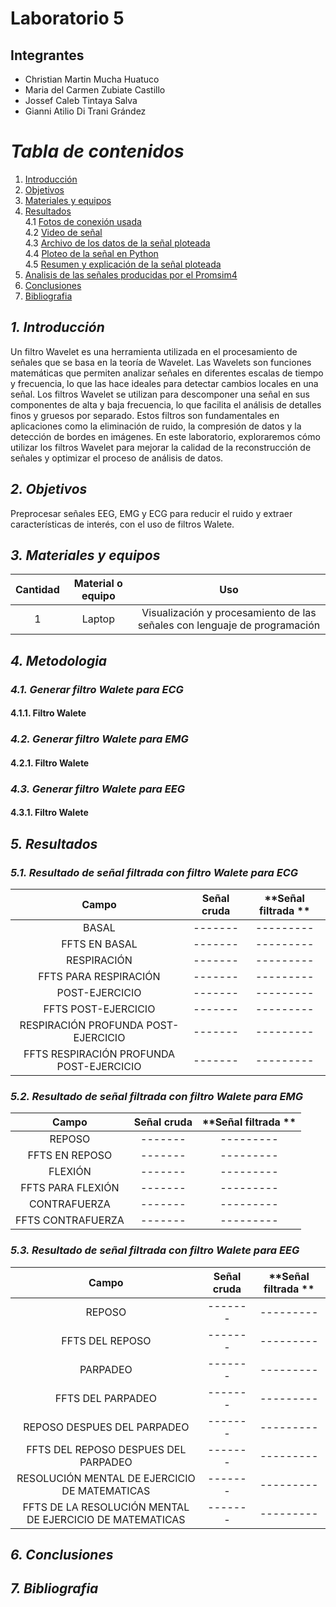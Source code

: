 
# Laboratorio 5
## Integrantes
- Christian Martin Mucha Huatuco
- Maria del Carmen Zubiate Castillo
- Jossef Caleb Tintaya Salva
- Gianni Atilio Di Trani Grández

# *Tabla de contenidos*

1. [Introducción](#id1)
2. [Objetivos](#id2)
3. [Materiales y equipos](#id3)
4. [Resultados](#id4)\
     4.1 [Fotos de conexión usada](#id5)\
     4.2 [Video de señal](#id6)\
     4.3 [Archivo de los datos de la señal ploteada](#id7)\
     4.4 [Ploteo de la señal en Python](#id8)\
     4.5 [Resumen y explicación de la señal ploteada](#id9)
5. [Analisis de las señales producidas por el Promsim4](#id10)
6. [Conclusiones](#id11)
7. [Bibliografia](#id12)
   
## *1. Introducción* <a name="id1"></a>

Un filtro Wavelet es una herramienta utilizada en el procesamiento de señales que se basa en la teoría de Wavelet. Las Wavelets son funciones matemáticas que permiten analizar señales en diferentes escalas de tiempo y frecuencia, lo que las hace ideales para detectar cambios locales en una señal. Los filtros Wavelet se utilizan para descomponer una señal en sus componentes de alta y baja frecuencia, lo que facilita el análisis de detalles finos y gruesos por separado. Estos filtros son fundamentales en aplicaciones como la eliminación de ruido, la compresión de datos y la detección de bordes en imágenes. En este laboratorio, exploraremos cómo utilizar los filtros Wavelet para mejorar la calidad de la reconstrucción de señales y optimizar el proceso de análisis de datos.

## *2. Objetivos* <a name="id2"></a>

Preprocesar señales EEG, EMG y ECG para reducir el ruido y extraer características de interés, con el uso de filtros Walete.

## *3. Materiales y equipos* <a name="id3"></a>

| Cantidad |	Material o equipo |	Uso
|:------------:|:---------------:|:------------:|
| 1	| Laptop	| Visualización y procesamiento de las señales con lenguaje de programación

## *4. Metodologia* <a name="id4"></a>

### *4.1. Generar filtro Walete para ECG* <a name="id5"></a>

#### 4.1.1. Filtro Walete

### *4.2. Generar filtro Walete para EMG* <a name="id7"></a>

#### 4.2.1. Filtro Walete 


### *4.3. Generar filtro Walete para EEG* <a name="id7"></a>

#### 4.3.1. Filtro Walete 


## *5. Resultados* <a name="id8"></a>

### *5.1. Resultado de señal filtrada con filtro Walete para ECG* <a name="id9"></a>

|  **Campo**  |  **Señal cruda** | **Señal filtrada ** |  
|:------------:|:---------------:|:------------:
|BASAL | -------| ---------
|FFTS EN BASAL |-------| ---------  
|RESPIRACIÓN |  -------| ---------
|FFTS PARA RESPIRACIÓN |-------| ---------   
|POST-EJERCICIO |  -------| ---------  
|FFTS POST-EJERCICIO | -------| ---------
|RESPIRACIÓN PROFUNDA POST-EJERCICIO | -------| ---------
|FFTS RESPIRACIÓN PROFUNDA POST-EJERCICIO | -------| ---------

### *5.2. Resultado de señal filtrada con filtro Walete para EMG* <a name="id10"></a>

|  **Campo**  |  **Señal cruda** | **Señal filtrada ** |  
|:------------:|:---------------:|:------------:
|REPOSO | -------| ---------
|FFTS EN REPOSO |-------| ---------  
|FLEXIÓN |  -------| ---------
|FFTS PARA FLEXIÓN |-------| ---------   
|CONTRAFUERZA |  -------| ---------  
|FFTS CONTRAFUERZA | -------| ---------



### *5.3. Resultado de señal filtrada con filtro Walete para EEG* <a name="id11"></a>


|  **Campo**  | **Señal cruda** | **Señal filtrada ** |  
|:------------:|:---------------:|:------------:
|REPOSO | -------| ---------
|FFTS DEL REPOSO | -------| ---------
|PARPADEO | -------| ---------
|FFTS DEL PARPADEO | -------| ---------
|REPOSO DESPUES DEL PARPADEO| -------| ---------
|FFTS DEL REPOSO DESPUES DEL PARPADEO |  -------| ---------
|RESOLUCIÓN MENTAL DE EJERCICIO DE MATEMATICAS| -------| ---------
|FFTS DE LA RESOLUCIÓN MENTAL DE EJERCICIO DE MATEMATICAS |  -------| ---------




## *6. Conclusiones* <a name="id12"></a>



## *7. Bibliografia* <a name="id13"></a>
